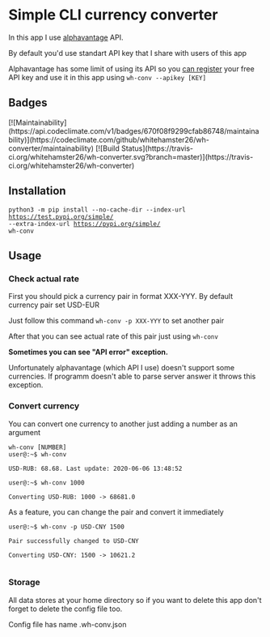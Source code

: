 <h1>Simple CLI currency converter</h1>
<p>In this app I use <a href="https://www.alphavantage.co/">alphavantage</a> API.</p>
<p>By default you'd use standart API key that I share with users of this app</p>
<p>Alphavantage has some limit of using its API so you <a href="https://www.alphavantage.co/support/#api-key">can register</a> your free API key and use it in this app using <code>wh-conv --apikey [KEY]</code></p>

<h2>Badges</h2>
[![Maintainability](https://api.codeclimate.com/v1/badges/670f08f9299cfab86748/maintainability)](https://codeclimate.com/github/whitehamster26/wh-converter/maintainability)
[![Build Status](https://travis-ci.org/whitehamster26/wh-converter.svg?branch=master)](https://travis-ci.org/whitehamster26/wh-converter)

<h2>Installation</h2>

<code>python3 -m pip install --no-cache-dir --index-url https://test.pypi.org/simple/ --extra-index-url https://pypi.org/simple/ wh-conv</code>

<h2>Usage</h2>

<h3>Check actual rate</h3>
<p>First you should pick a currency pair in format XXX-YYY. By default currency pair set USD-EUR</p>
<p>Just follow this command <code>wh-conv -p XXX-YYY</code> to set another pair</p>
<p>After that you can see actual rate of this pair just using <code>wh-conv</code></p>
<p><strong>Sometimes you can see "API error" exception.</strong></p>
<p>Unfortunately alphavantage (which API I use) doesn't support some currencies. If programm
doesn't able to parse server answer it throws this exception.</p>

<h3>Convert currency</h3>

<p>You can convert one currency to another just adding a number as an argument</p>
<code>wh-conv [NUMBER]</code><br>
<code>user@:~$ wh-conv<br>
USD-RUB: 68.68. Last update: 2020-06-06 13:48:52<br>
user@:~$ wh-conv 1000<br>
Converting USD-RUB: 1000 -> 68681.0</code>

<p>As a feature, you can change the pair and convert it immediately</p>
<code>user@:~$ wh-conv -p USD-CNY 1500<br>
Pair successfully changed to USD-CNY<br>
Converting USD-CNY: 1500 -> 10621.2<br>
</code>

<h3>Storage</h3>

<p>All data stores at your home directory so if you want to delete this app don't forget to delete the config file too.</p>
<p>Config file has name .wh-conv.json</p>



